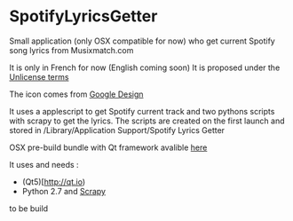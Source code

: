 # SpotifyLyricsGetter
Small application (only OSX compatible for now) who get current Spotify song lyrics from Musixmatch.com

It is only in French for now (English coming soon)
It is proposed under the [Unlicense terms](http://unlicense.org)


The icon comes from [Google Design](https://design.google.com/icons)

It uses a applescript to get Spotify current track and two pythons scripts with scrapy to get the lyrics. The scripts are created on the first launch and stored in /Library/Application Support/Spotify Lyrics Getter

OSX pre-build bundle with Qt framework avalible [here](http://ant-one.ch/files/spotifylyricsgetter.zip) 

It uses and needs :
* (Qt5)[http://qt.io)
* Python 2.7 and [Scrapy](http://scrapy.org)

to be build
